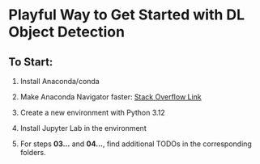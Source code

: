 # Playful Way to Get Started with DL Object Detection

## To Start:
1. Install Anaconda/conda  
2. Make Anaconda Navigator faster: [Stack Overflow Link](https://stackoverflow.com/questions/40933243/anaconda-navigator-very-slow)  
3. Create a new environment with Python 3.12  
4. Install Jupyter Lab in the environment  

5. For steps **03...** and **04...**, find additional TODOs in the corresponding folders.  
